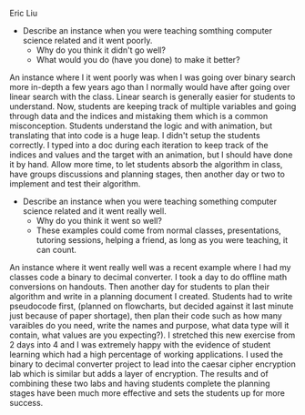 Eric Liu

- Describe an instance when you were teaching somthing computer science related and it went poorly.
  - Why do you think it didn't go well?
  - What would you do (have you done) to make it better?

An instance where I it went poorly was when I was going over binary search more in-depth a few years ago than I normally would have after going over linear search with the class. Linear search is generally easier for students to understand. Now, students are keeping track of multiple variables and going through data and the indices and mistaking them which is a common misconception. Students understand the logic and with animation, but translating that into code is a huge leap. I didn't setup the students correctly. I typed into a doc during each iteration to keep track of the indices and values and the target with an animation, but I should have done it by hand. Allow more time, to let students absorb the algorithm in class, have groups discussions and planning stages, then another day or two to implement and test their algorithm.



- Describe an instance when you were teaching something computer science related and it went really well.
  - Why do you think it went so well?
  - These examples could come from normal classes, presentations, tutoring sessions, helping a friend, as long as you were teaching, it can count.

An instance where it went really well was a recent example where I had my classes code a binary to decimal converter. I took a day to do offline math conversions on handouts. Then another day for students to plan their algorithm and write in a planning document I created. Students had to write pseudocode first, (planned on flowcharts, but decided against it last minute just because of paper shortage), then plan their code such as how many varaibles do you need, write the names and purpose, what data type will it contain, what values are you expecting?). I stretched this new exercise from 2 days into 4 and I was extremely happy with the evidence of student learning which had a high percentage of working applications. I used the binary to decimal converter project to lead into the caesar cipher encryption lab which is similar but adds a layer of encryption. The results and of combining these two labs and having students complete the planning stages have been much more effective and sets the students up for more success.
